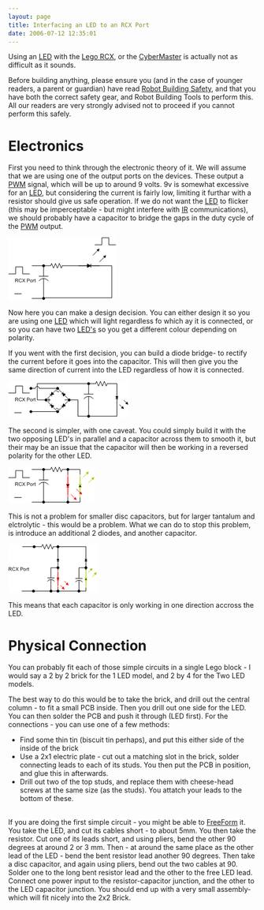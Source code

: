 ```yaml
---
layout: page
title: Interfacing an LED to an RCX Port
date: 2006-07-12 12:35:01
---
```

<p>Using an <a class="wiki" href="/wiki/led.html" title="Light Emitting Diode">LED</a> with the <a class="wiki" href="/wiki/lego_rcx.html" title="The Lego RCX">Lego RCX</a>, or the <a class="wiki" href="/wiki/cybermaster.html" title="CyberMaster">CyberMaster</a> is actually not as difficult as it sounds.
</p>
<p>Before building anything, please ensure you (and in the case of younger readers, a parent or guardian) have read <a class="wiki" href="/wiki/robot_building_safety.html" title="Building robots can be dangerous - tips to help your safety">Robot Building Safety</a>, and that you have both the correct safety gear, and Robot Building Tools to perform this. All our readers are very strongly advised not to proceed if you cannot perform this safely.
</p>
<h1 id="Electronics">Electronics</h1>
<p>First you need to think through the electronic theory of it. We will assume that we are using one of the output ports on the devices. These output a <a class="wiki" href="/wiki/pwm.html" title="Pulse Width Modulation">PWM</a> signal, which will be up to around 9 volts. 9v is somewhat excessive for an <a class="wiki" href="/wiki/led.html" title="Light Emitting Diode">LED</a>, but considering the current is fairly low, limiting it furthar with a resistor should give us safe operation. If we do not want the <a class="wiki" href="/wiki/led.html" title="Light Emitting Diode">LED</a> to flicker (this may be imperceptable - but might interfere with <a class="wiki" href="/wiki/infra_red.html" title="A type of EM radiation commonly used for digital communications">IR</a> communications), we should probably have a capacitor to bridge the gaps in the duty cycle of the <a class="wiki" href="/wiki/pwm.html" title="Pulse Width Modulation">PWM</a> output.
</p>
<p><img class="img-responsive" src="/galleries/gallery-1-common-images/147-rcxled1.png"/>
</p>
<p>Now here you can make a design decision. You can either design it so you are using one <a class="wiki" href="/wiki/led.html" title="Light Emitting Diode">LED</a> which will light regardless fo which ay it is connected, or so you can have two <a class="wiki" href="/wiki/led.html" title="Light Emitting Diode">LED's</a> so you get a different colour depending on polarity.
</p>
<p>If you went with the first decision, you can build a diode bridge- to rectify the current before it goes into the capacitor. This will then give you the same direction of current into the LED regardless of how it is connected.
</p>
<p><img class="img-responsive" src="/galleries/gallery-1-common-images/148-rcxled2.png"/>
</p>
<p>The second is simpler, with one caveat. You could simply build it with the two opposing LED's in parallel and a capacitor across them to smooth it, but their may be an issue that the capacitor will then be working in a reversed polarity for the other LED.
</p>
<p><img class="img-responsive" src="/galleries/gallery-1-common-images/149-rcxled3.png"/>
</p>
<p>This is not a problem for smaller disc capacitors, but for larger tantalum and elctrolytic - this would be a problem. What we can do to stop this problem, is introduce an additional 2 diodes, and another capacitor.
</p>
<p><img class="img-responsive" src="/galleries/gallery-1-common-images/150-rcxled4.png"/>
</p>
<p>This means that each capacitor is only working in one direction accross the LED.
</p>
<h1 id="Physical_Connection">Physical Connection</h1>
<p>You can probably fit each of those simple circuits in a single Lego block - I would say a 2 by 2 brick for the 1 LED model, and 2 by 4 for the Two LED models.
</p>
<p>The best way to do this would be to take the brick, and drill out the central column - to fit a small PCB inside. Then you drill out one side for the LED. You can then solder the PCB and push it through (LED first).  For the connections - you can use one of a few methods:
</p>
<ul><li> Find some thin tin (biscuit tin perhaps), and put this either side of the inside of the brick
</li><li> Use a 2x1 electric plate - cut out a matching slot in the brick, solder connecting leads to each of its studs. You then put the PCB in position, and glue this in afterwards.
</li><li> Drill out two of the top studs, and replace them with cheese-head screws at the same size (as the studs). You attatch your leads to the bottom of these.
</li></ul><p>
<br/>If you are doing the first simple circuit - you might be able to <a class="wiki" href="/wiki/freeform.html" title="FreeForm">FreeForm</a> it. You take the LED, and cut its cables short - to about 5mm. You then take the resistor. Cut one of its leads short, and using pliers, bend the other 90 degrees at around 2 or 3 mm. Then - at around the same place as the other lead of the LED - bend the bent resistor lead another 90 degrees. Then take a disc capacitor, and again using pliers, bend out the two cables at 90. Solder one to the long bent resistor lead and the other to the free LED lead. Connect one power input to the resistor-capacitor junction, and the other to the LED capacitor junction. You should end up with a very small assembly- which will fit nicely into the 2x2 Brick.
</p>
